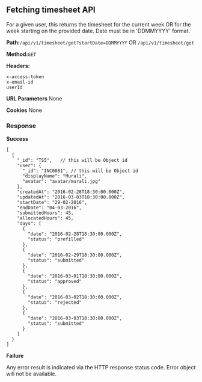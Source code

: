 ## Fetching timesheet API
For a given user, this returns the timesheet for the current week OR for the week starting on the provided date.
Date must be in 'DDMMYYYY' format.

**Path:**`/api/v1/timesheet/get?startDate=DDMMYYYY` OR `/api/v1/timesheet/get`

**Method:**`GET`

**Headers:** 
```
x-access-token
x-email-id
userId
```

**URL Parameters** None

**Cookies** None

### Response

**Success**

```
[
  {
    "_id": "TS5",	// this will be Object id
    "user": {
      "_id": "INC0081",	// this will be Object id
      "displayName": "Murali",
      "avatar": "avatar/murali.jpg"
    },
    "createdAt": "2016-02-28T18:30:00.000Z",
    "updatedAt": "2016-03-03T18:30:00.000Z",
    "startDate": "29-02-2016",
    "endDate": "04-03-2016",
    "submittedHours": 45,
    "allocatedHours": 45,
    "days": [
      {
        "date": "2016-02-28T18:30:00.000Z",
        "status": "prefilled"
      },
      {
        "date": "2016-02-29T18:30:00.000Z",
        "status": "submitted"
      },
      {
        "date": "2016-03-01T18:30:00.000Z",
        "status": "approved"
      },
      {
        "date": "2016-03-02T18:30:00.000Z",
        "status": "rejected"
      },
      {
        "date": "2016-03-03T18:30:00.000Z",
        "status": "submitted"
      }
    ]
  }
]

```

**Failure**

Any error result is indicated via the HTTP response status code. Error object will not be available.